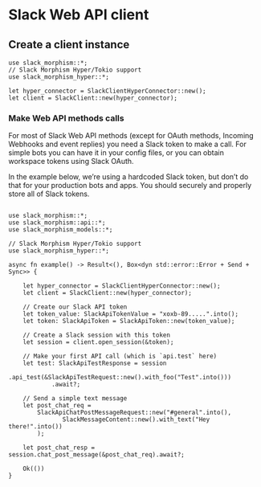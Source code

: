 # Slack Web API client

## Create a client instance

```rust,noplaypen
use slack_morphism::*;
// Slack Morphism Hyper/Tokio support
use slack_morphism_hyper::*;

let hyper_connector = SlackClientHyperConnector::new();
let client = SlackClient::new(hyper_connector);
```

### Make Web API methods calls

For most of Slack Web API methods (except for OAuth methods, Incoming Webhooks and event replies)
you need a Slack token to make a call.
For simple bots you can have it in your config files, or you can obtain
workspace tokens using Slack OAuth.

In the example below, we’re using a hardcoded Slack token, but don’t do that for your production bots and apps.
You should securely and properly store all of Slack tokens.

```rust,noplaypen

use slack_morphism::*;
use slack_morphism::api::*;
use slack_morphism_models::*;

// Slack Morphism Hyper/Tokio support
use slack_morphism_hyper::*;

async fn example() -> Result<(), Box<dyn std::error::Error + Send + Sync>> {
   
    let hyper_connector = SlackClientHyperConnector::new();
    let client = SlackClient::new(hyper_connector);
    
    // Create our Slack API token
    let token_value: SlackApiTokenValue = "xoxb-89.....".into();
    let token: SlackApiToken = SlackApiToken::new(token_value);
    
    // Create a Slack session with this token
    let session = client.open_session(&token);
    
    // Make your first API call (which is `api.test` here)
    let test: SlackApiTestResponse = session
            .api_test(&SlackApiTestRequest::new().with_foo("Test".into()))
            .await?;

    // Send a simple text message
    let post_chat_req =
        SlackApiChatPostMessageRequest::new("#general".into(),
               SlackMessageContent::new().with_text("Hey there!".into())
        );

    let post_chat_resp = session.chat_post_message(&post_chat_req).await?;

    Ok(())
}
```

